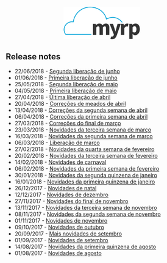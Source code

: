 <div class="hide">
<p align="center">
  <img width="200" src="../logo.png" alt="Logo do myrp">
  <br>
</p>

## Release notes
</div>

- 22/06/2018 - [Segunda liberação de junho](./docs/18.06.02.md)
- 01/06/2018 - [Primeira liberação de junho](./docs/18.06.01.md)
- 25/05/2018 - [Segunda liberação de maio](./docs/18.05.02.md)
- 04/05/2018 - [Primeira liberação de maio](./docs/18.05.01.md)
- 27/04/2018 - [Última liberação de abril](./docs/18.04.04.md)
- 20/04/2018 - [Correções de meados de abril](./docs/18.04.03.md)
- 13/04/2018 - [Correções da segunda semana de abril](./docs/18.04.02.md)
- 06/04/2018 - [Correções da primeira semana de abril](./docs/18.04.01.md)
- 27/03/2018 - [Correções do final de março](./docs/18.03.04.md)
- 23/03/2018 - [Novidades da terceira semana de março](./docs/18.03.03.md)
- 16/03/2018 - [Novidades da segunda semana de março](./docs/18.03.02.md)
- 06/03/2018 - [Liberação de março](./docs/18.03.01.md)
- 27/02/2018 - [Novidades da quarta semana de fevereiro](./docs/18.02.04.md)
- 20/02/2018 - [Novidades da terceira semana de fevereiro](./docs/18.02.03.md)
- 14/02/2018 - [Novidades de carnaval](./docs/18.02.02.md)
- 06/02/2018 - [Novidades da primeira semana de fevereiro](./docs/18.02.01.md)
- 30/01/2018 - [Novidades da segunda quinzena de janeiro](./docs/18.01.02.md)
- 16/01/2018 - [Novidades da primeira quinzena de janeiro](./docs/18.01.01.md)
- 26/12/2017 - [Novidades de natal](./docs/17.12.02.md)
- 12/12/2017 - [Novidades de dezembro](./docs/17.12.01.md)
- 27/11/2017 - [Novidades do final de novembro](./docs/17.11.04.md)
- 13/11/2017 - [Novidades da terceira semana de novembro](./docs/17.11.03.md)
- 08/11/2017 - [Novidades da segunda semana de novembro](./docs/17.11.02.md)
- 01/11/2017 - [Novidades de novembro](./docs/17.11.01.md)
- 09/10/2017 - [Novidades de outubro](./docs/17.10.01.md)
- 20/09/2017 - [Mais novidades de setembro](./docs/17.09.02.md)
- 01/09/2017 - [Novidades de setembro](./docs/17.09.01.md)
- 14/08/2017 - [Novidades da primeira quinzena de agosto](./docs/17.08.02.md)
- 01/08/2017 - [Novidades de agosto](./docs/17.08.01.md)
